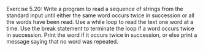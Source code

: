 Exercise 5.20: Write a program to read a sequence of strings from the
standard input until either the same word occurs twice in succession or all
the words have been read. Use a while loop to read the text one word at a
time. Use the break statement to terminate the loop if a word occurs twice
in succession. Print the word if it occurs twice in succession, or else print a
message saying that no word was repeated.